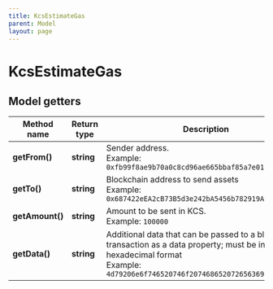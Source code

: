 ```yaml
---
title: KcsEstimateGas
parent: Model
layout: page
---
```


# KcsEstimateGas

## Model getters

Method name | Return type | Description | Notes
------------ | ------------- | ------------- | -------------
**getFrom()** | **string** | Sender address. <br>Example: `0xfb99f8ae9b70a0c8cd96ae665bbaf85a7e01a2ef` |
**getTo()** | **string** | Blockchain address to send assets <br>Example: `0x687422eEA2cB73B5d3e242bA5456b782919AFc85` |
**getAmount()** | **string** | Amount to be sent in KCS. <br>Example: `100000` |
**getData()** | **string** | Additional data that can be passed to a blockchain transaction as a data property; must be in the hexadecimal format <br>Example: `4d79206e6f746520746f2074686520726563697069656e74` | [optional]

